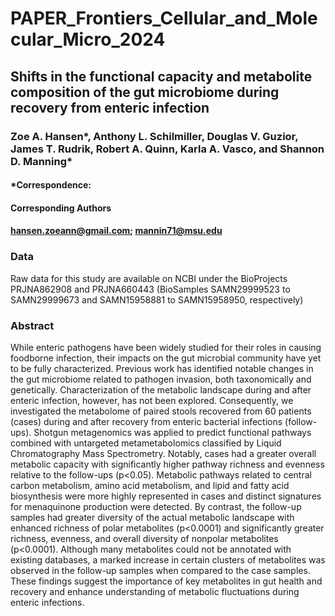# PAPER_Frontiers_Cellular_and_Molecular_Micro_2024

## Shifts in the functional capacity and metabolite composition of the gut microbiome during recovery from enteric infection 

### Zoe A. Hansen*, Anthony L. Schilmiller, Douglas V. Guzior, James T. Rudrik, Robert A. Quinn, Karla A. Vasco, and Shannon D. Manning* 

#### *Correspondence:  
#### Corresponding Authors 
#### hansen.zoeann@gmail.com; mannin71@msu.edu 

### Data
Raw data for this study are available on NCBI under the BioProjects PRJNA862908 and PRJNA660443 (BioSamples SAMN29999523 to SAMN29999673 and SAMN15958881 to SAMN15958950, respectively)

### Abstract
While enteric pathogens have been widely studied for their roles in causing foodborne infection, their impacts on the gut microbial community have yet to be fully characterized. Previous work has identified notable changes in the gut microbiome related to pathogen invasion, both taxonomically and genetically. Characterization of the metabolic landscape during and after enteric infection, however, has not been explored. Consequently, we investigated the metabolome of paired stools recovered from 60 patients (cases) during and after recovery from enteric bacterial infections (follow-ups). Shotgun metagenomics was applied to predict functional pathways combined with untargeted metametabolomics classified by Liquid Chromatography Mass Spectrometry. Notably, cases had a greater overall metabolic capacity with significantly higher pathway richness and evenness relative to the follow-ups (p<0.05). Metabolic pathways related to central carbon metabolism, amino acid metabolism, and lipid and fatty acid biosynthesis were more highly represented in cases and distinct signatures for menaquinone production were detected. By contrast, the follow-up samples had greater diversity of the actual metabolic landscape with enhanced richness of polar metabolites (p<0.0001) and significantly greater richness, evenness, and overall diversity of nonpolar metabolites (p<0.0001). Although many metabolites could not be annotated with existing databases, a marked increase in certain clusters of metabolites was observed in the follow-up samples when compared to the case samples. These findings suggest the importance of key metabolites in gut health and recovery and enhance understanding of metabolic fluctuations during enteric infections. 
